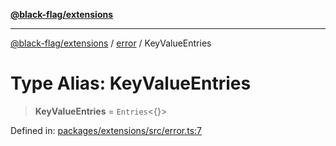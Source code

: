 [**@black-flag/extensions**](../../README.md)

***

[@black-flag/extensions](../../README.md) / [error](../README.md) / KeyValueEntries

# Type Alias: KeyValueEntries

> **KeyValueEntries** = `Entries`\<\{\}\>

Defined in: [packages/extensions/src/error.ts:7](https://github.com/Xunnamius/black-flag/blob/a49f96af98d9a9d96fd7dc9946a709fd368c04c2/packages/extensions/src/error.ts#L7)
